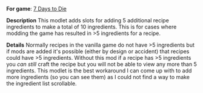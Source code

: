 **For game**: [7 Days to Die](https://7daystodie.com)

**Description**
This modlet adds slots for adding 5 additional recipe ingredients to make a
total of 10 ingredients.  This is for cases where modding the game has resulted
in >5 ingredients for a recipe.

**Details**
Normally recipes in the vanilla game do not have >5 ingredients but if
mods are added it's possible (either by design or accident) that recipes
could have >5 ingredients. Without this mod if a recipe has >5 ingredients you
*can still* craft the recipe but you will not be able to view any more than 5
ingredients. This modlet is the best workaround I can come up with to add more
ingredients (so you can see them) as I could not find a way to make the
ingredient list scrollable.
